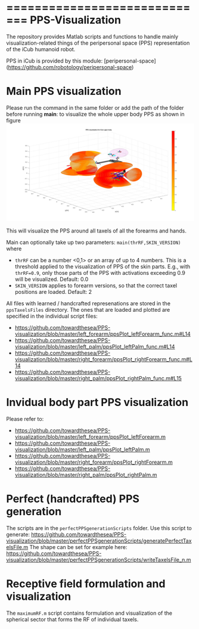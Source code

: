 =============================
PPS-Visualization
=============================
The repository provides Matlab scripts and functions to handle mainly visualization-related things of the peripersonal space (PPS) representation of the iCub humanoid robot.

PPS in iCub is provided by this module: [peripersonal-space] (https://github.com/robotology/peripersonal-space)

# Main PPS visualization

Please run the command in the same folder or add the path of the folder before running
	**main**: to visualize the whole upper body PPS as shown in figure
	<img src="https://github.com/towardthesea/PPS-visualization/blob/master/misc/upperbodyPPS.jpg"/>

This will visualize the PPS around all taxels of all the forearms and hands.

Main can optionally take up two parameters: `main(thrRF,SKIN_VERSION)` where
 - `thrRF` can be a number <0,1> or an array of up to 4 numbers. This is a threshold applied to the visualization of PPS of the skin parts. E.g., with `thrRF=0.9`, only those parts of the PPS with activations exceeding 0.9 will be visualized. Default: 0.0
 - `SKIN_VERSION` applies to forearm versions, so that the correct taxel positions are loaded. Default: 2
 
All files with learned / handcrafted represenations are stored in the `ppsTaxelsFiles` directory. The ones that are loaded and plotted are specified in the individual script files:
 - https://github.com/towardthesea/PPS-visualization/blob/master/left_forearm/ppsPlot_leftForearm_func.m#L14
 - https://github.com/towardthesea/PPS-visualization/blob/master/left_palm/ppsPlot_leftPalm_func.m#L14
 - https://github.com/towardthesea/PPS-visualization/blob/master/right_forearm/ppsPlot_rightForearm_func.m#L14
- https://github.com/towardthesea/PPS-visualization/blob/master/right_palm/ppsPlot_rightPalm_func.m#L15

# Invidual body part PPS visualization 
Please refer to: 
- https://github.com/towardthesea/PPS-visualization/blob/master/left_forearm/ppsPlot_leftForearm.m
- https://github.com/towardthesea/PPS-visualization/blob/master/left_palm/ppsPlot_leftPalm.m
- https://github.com/towardthesea/PPS-visualization/blob/master/right_forearm/ppsPlot_rightForearm.m
- https://github.com/towardthesea/PPS-visualization/blob/master/right_palm/ppsPlot_rightPalm.m

# Perfect (handcrafted) PPS generation
The scripts are in the `perfectPPSgenerationScripts` folder.
Use this script to generate: https://github.com/towardthesea/PPS-visualization/blob/master/perfectPPSgenerationScripts/generatePerfectTaxelsFile.m
The shape can be set for example here: https://github.com/towardthesea/PPS-visualization/blob/master/perfectPPSgenerationScripts/writeTaxelsFile_n.m

# Receptive field formulation and visualization
The `maximumRF.m` script contains formulation and visualization of the spherical sector that forms the RF of individual taxels.
